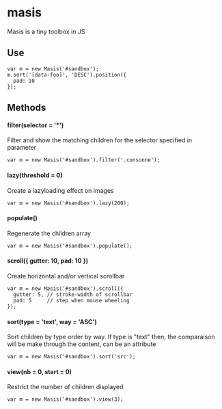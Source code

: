 masis
=====

Masis is a tiny toolbox in JS

Use
---
```
var m = new Masis('#sandbox');
m.sort('[data-foo]', 'DESC').position({
  pad: 10
});
```

Methods
-------

#### filter(selector = '*')
Filter and show the matching children for the selector specified in parameter

```
var m = new Masis('#sandbox').filter('.consonne');
```

#### lazy(threshold = 0)
Create a lazyloading effect on images
```
var m = new Masis('#sandbox').lazy(200);
```

#### populate()
Regenerate the children array
```
var m = new Masis('#sandbox').populate();
```

#### scroll({ gutter: 10, pad: 10 })
Create horizontal and/or vertical scrollbar
```
var m = new Masis('#sandbox').scroll({
  gutter: 5, // stroke-width of scrollbar
  pad: 5     // step when mouse wheeling
});
```

#### sort(type = 'text', way = 'ASC')
Sort children by type order by way. If type is "text" then, the comparaison will be make through the content, can be an attribute
```
var m = new Masis('#sandbox').sort('src');
```

#### view(nb = 0, start = 0)
Restrict the number of children displayed
```
var m = new Masis('#sandbox').view(3);
```
